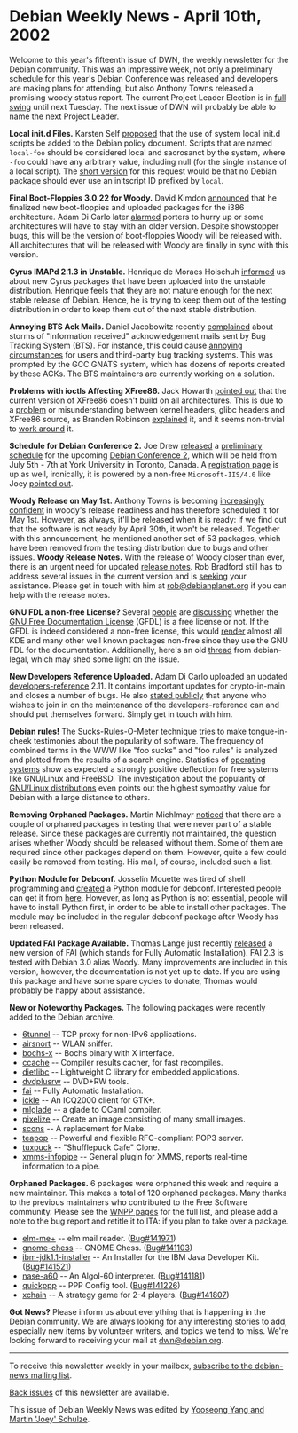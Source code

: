 
Debian Weekly News - April 10th, 2002
=====================================


Welcome to this year's fifteenth issue of DWN, the weekly newsletter for
the Debian community. This was an impressive week, not only a preliminary
schedule for this year's Debian Conference was released and developers are
making plans for attending, but also Anthony Towns released a promising woody
status report. The current Project Leader Election is in [full swing](https://lists.debian.org/debian-vote-0204/msg00081.html)
until
next Tuesday. The next issue of DWN will probably be able to name the next
Project Leader.


**Local init.d Files.** Karsten Self [proposed](https://lists.debian.org/debian-devel-0203/msg02335.html)
that the use of system local init.d scripts be added to the Debian policy
document. Scripts that are named `local-foo` should be considered
local and sacrosanct by the system, where `-foo` could have any
arbitrary value, including null (for the single instance of a local script).
The [short
version](https://lists.debian.org/debian-devel-0203/msg02336.html) for this request would be that no Debian package should ever use an initscript ID
prefixed by `local`.


**Final Boot-Floppies 3.0.22 for Woody.** David Kimdon [announced](https://lists.debian.org/debian-boot-0204/msg00004.html)
that he finalized new boot-floppies and uploaded packages for the i386
architecture. Adam Di Carlo later [alarmed](https://lists.debian.org/debian-boot-0204/msg00120.html)
porters to hurry up or some architectures will have to stay with an older
version. Despite showstopper bugs, this will be the version of boot-floppies
Woody will be released with. All architectures that will be released
with Woody are finally in sync with this version.


**Cyrus IMAPd 2.1.3 in Unstable.** Henrique de Moraes Holschuh
[informed](https://lists.debian.org/debian-user-0204/msg00746.html)
us about new Cyrus packages that have been uploaded into the unstable
distribution. Henrique feels that they are not mature enough for the next
stable release of Debian. Hence, he is trying to keep them out of the testing
distribution in order to keep them out of the next stable distribution.


**Annoying BTS Ack Mails.** Daniel Jacobowitz recently [complained](https://lists.debian.org/debian-devel-0204/msg00158.html)
about storms of "Information received" acknowledgement mails sent by
Bug Tracking System (BTS). For instance, this could cause [annoying
circumstances](https://lists.debian.org/debian-devel-0204/msg00172.html) for users and third-party bug tracking systems. This was
prompted by the GCC GNATS system, which has dozens of reports created by these
ACKs. The BTS maintainers are currently working on a solution.


**Problems with ioctls Affecting XFree86.** Jack Howarth [pointed out](https://lists.debian.org/debian-devel-0204/msg00193.html)
that the current version of XFree86 doesn't build on all architectures. This
is due to a [problem](https://bugs.debian.org/141116) or
misunderstanding between kernel headers, glibc headers and XFree86 source, as
Branden Robinson [explained](https://lists.debian.org/debian-devel-0204/msg00198.html)
it, and it seems non-trivial to [work around](https://lists.debian.org/debian-devel-0204/msg00202.html)
it.


**Schedule for Debian Conference 2.** Joe Drew [released](https://lists.debian.org/debian-devel-announce-0204/msg00001.html) a [preliminary
schedule](https://www.debian.org/events/2002/0705-debconf-schedule) for the upcoming [Debian Conference 2](https://www.debian.org/events/2002/0705-debconf),
which will be held from July 5th - 7th at York University in Toronto, Canada.
A [registration page](http://lindows.com/debconf2) is up as well,
ironically, it is powered by a non-free `Microsoft-IIS/4.0` like Joey [pointed
out](https://lists.debian.org/debian-devel-0204/msg00359.html).


**Woody Release on May 1st.** Anthony Towns is becoming [increasingly confident](https://lists.debian.org/debian-devel-announce-0204/msg00004.html) in woody's release readiness and has therefore
scheduled it for
May 1st. However, as always, it'll be released when it is ready: if we find out
that the software is not ready by April 30th, it won't be released. Together
with this announcement, he mentioned another set of 53 packages, which have
been removed from the testing distribution due to bugs and other issues.
**Woody Release Notes.** With the release of Woody closer than
ever, there is an urgent need for updated [release notes](https://www.debian.org/releases/woody/). Rob Bradford
still has to address several issues in the current version and is [seeking](https://lists.debian.org/debian-devel-announce-0204/msg00005.html)
your assistance. Please get in touch with him at [rob@debianplanet.org](mailto:rob@debianplanet.org) if you can help
with the release notes.


**GNU FDL a non-free License?** Several [people](https://lists.debian.org/debian-devel-0204/msg00430.html) are
[discussing](https://lists.debian.org/debian-devel-0204/msg00377.html) whether the [GNU
Free Documentation License](https://www.gnu.org/copyleft/fdl.html) (GFDL) is a free license or not. If the GFDL
is indeed considered a non-free license, this would [render](https://lists.debian.org/debian-devel-0204/msg00422.html)
almost all KDE and many other well known packages non-free since they use the GNU FDL for the
documentation. Additionally, here's an old [thread](https://lists.debian.org/debian-legal-0111/msg00006.html) from
debian-legal, which may shed some light on the issue.


**New Developers Reference Uploaded.** Adam Di Carlo uploaded
an updated [developers-reference](https://packages.debian.org/developers-reference) 2.11. It contains important updates for
crypto-in-main and closes a number of bugs. He also [stated
publicly](https://lists.debian.org/debian-project-0203/msg00076.html) that anyone who wishes to join in on the maintenance of the
developers-reference can and should put themselves forward. Simply get in
touch with him.


**Debian rules!** The Sucks-Rules-O-Meter technique tries to
make tongue-in-cheek testimonies about the popularity of software. The
frequency of combined terms in the WWW like "foo sucks" and "foo rules" is
analyzed and plotted from the results of a search engine. Statistics of [operating systems](http://srom.zgp.org/) show as expected a strongly
positive deflection for free systems like GNU/Linux and FreeBSD. The
investigation about the popularity of [GNU/Linux distributions](http://zork.net/~nick/srom/) even points out
the highest sympathy value for Debian with a large distance to others.


**Removing Orphaned Packages.** Martin Michlmayr [noticed](https://lists.debian.org/debian-qa-0204/msg00019.html) that
there are a couple of orphaned packages in testing that were never part of a
stable release. Since these packages are currently not maintained, the
question arises whether Woody should be released without them. Some of
them are required since other packages depend on them. However, quite a few
could easily be removed from testing. His mail, of course, included such a
list.


**Python Module for Debconf.** Josselin Mouette was tired of
shell programming and [created](https://lists.debian.org/debian-devel-0204/msg00442.html) a
Python module for debconf. Interested people can get it from [here](http://www.ens-lyon.fr/~jmouette/debian/). However, as long as
Python is not essential, people will have to install Python first, in order
to be able to install other packages. The module may be included in the
regular debconf package after Woody has been released.


**Updated FAI Package Available.** Thomas Lange just recently
[released](https://lists.debian.org/debian-beowulf-0204/msg00012.html) a new version of FAI (which stands for Fully Automatic
Installation). FAI 2.3 is tested with Debian 3.0 alias Woody. Many
improvements are included in this version, however, the documentation is not
yet up to date. If you are using this package and have some spare cycles to
donate, Thomas would probably be happy about assistance.


**New or Noteworthy Packages.** The following packages were
recently added to the Debian archive.


* [6tunnel](https://packages.debian.org/unstable/net/6tunnel)
 -- TCP proxy for non-IPv6 applications.
* [airsnort](https://packages.debian.org/unstable/net/airsnort)
 -- WLAN sniffer.
* [bochs-x](https://packages.debian.org/unstable/misc/bochs-x)
 -- Bochs binary with X interface.
* [ccache](https://packages.debian.org/unstable/devel/ccache)
 -- Compiler results cacher, for fast recompiles.
* [dietlibc](https://packages.debian.org/unstable/devel/dietlibc)
 -- Lightweight C library for embedded applications.
* [dvdplusrw](https://packages.debian.org/unstable/utils/dvdplusrw)
 -- DVD+RW tools.
* [fai](https://packages.debian.org/unstable/admin/fai)
 -- Fully Automatic Installation.
* [ickle](https://packages.debian.org/unstable/net/ickle)
 -- An ICQ2000 client for GTK+.
* [mlglade](https://packages.debian.org/unstable/devel/mlglade)
 -- a glade to OCaml compiler.
* [pixelize](https://packages.debian.org/unstable/graphics/pixelize)
 -- Create an image consisting of many small images.
* [scons](https://packages.debian.org/unstable/devel/scons)
 -- A replacement for Make.
* [teapop](https://packages.debian.org/unstable/mail/teapop)
 -- Powerful and flexible RFC-compliant POP3 server.
* [tuxpuck](https://packages.debian.org/unstable/games/tuxpuck)
 -- "Shufflepuck Cafe" Clone.
* [xmms-infopipe](https://packages.debian.org/unstable/sound/xmms-infopipe)
 -- General plugin for XMMS, reports real-time information to a pipe.


**Orphaned Packages.** 6 packages were orphaned this week and
require a new maintainer. This makes a total of 120 orphaned packages. Many
thanks to the previous maintainers who contributed to the Free Software
community. Please see the [WNPP pages](https://www.debian.org/devel/wnpp/) for
the full list, and please add a note to the bug report and retitle it to ITA:
if you plan to take over a package.


* [elm-me+](https://packages.debian.org/unstable/mail/elm-me+)
 -- elm mail reader.
 ([Bug#141971](https://bugs.debian.org/141971))
* [gnome-chess](https://packages.debian.org/unstable/games/gnome-chess)
 -- GNOME Chess.
 ([Bug#141103](https://bugs.debian.org/141103))
* [ibm-jdk1.1-installer](https://packages.debian.org/unstable/devel/ibm-jdk1.1-installer)
 -- An Installer for the IBM Java Developer Kit.
 ([Bug#141521](https://bugs.debian.org/141521))
* [nase-a60](https://packages.debian.org/unstable/interpreters/nase-a60)
 -- An Algol-60 interpreter.
 ([Bug#141181](https://bugs.debian.org/141181))
* [quickppp](https://packages.debian.org/unstable/utils/quickppp)
 -- PPP Config tool.
 ([Bug#141226](https://bugs.debian.org/141226))
* [xchain](https://packages.debian.org/unstable/games/xchain)
 -- A strategy game for 2-4 players.
 ([Bug#141807](https://bugs.debian.org/141807))


**Got News?** Please inform us about everything that is
happening in the Debian community. We are always looking for any interesting
stories to add, especially new items by volunteer writers, and topics we tend
to miss. We're looking forward to receiving your mail at [dwn@debian.org](mailto:dwn@debian.org).




---



 To receive this newsletter weekly in your mailbox, [subscribe to the debian-news mailing list](https://lists.debian.org/debian-news/).



[Back issues](https://www.debian.org/News/weekly/) of this newsletter are available.



This issue of Debian Weekly News was edited by [Yooseong Yang and Martin 'Joey' Schulze](mailto:dwn@debian.org).






